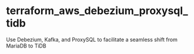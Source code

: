 # terraform_aws_debezium_proxysql_tidb
Use Debezium, Kafka, and ProxySQL to facilitate a seamless shift from MariaDB to TiDB
